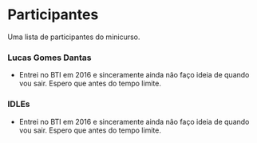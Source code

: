 # Participantes

Uma lista de participantes do minicurso.

### Lucas Gomes Dantas
- Entrei no BTI em 2016 e sinceramente ainda não faço ideia de quando vou sair. Espero que antes do tempo limite.

### IDLEs
- Entrei no BTI em 2016 e sinceramente ainda não faço ideia de quando vou sair. Espero que antes do tempo limite.